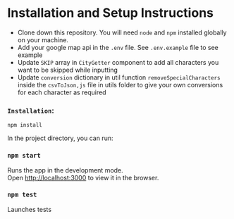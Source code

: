 # Installation and Setup Instructions

* Clone down this repository. You will need `node` and `npm` installed globally on your machine. 
* Add your google map api in the `.env` file. See `.env.example` file to see example
* Update `SKIP` array  in `CityGetter` component to add all characters you want to be skipped while inputting
* Update `conversion` dictionary in util function `removeSpecialCharacters` inside the `csvToJson,js` file in utils folder to give your own conversions for each character as required

### `Installation`:

`npm install` 

In the project directory, you can run:

### `npm start`

Runs the app in the development mode.\
Open [http://localhost:3000](http://localhost:3000) to view it in the browser.

### `npm test`

Launches tests

